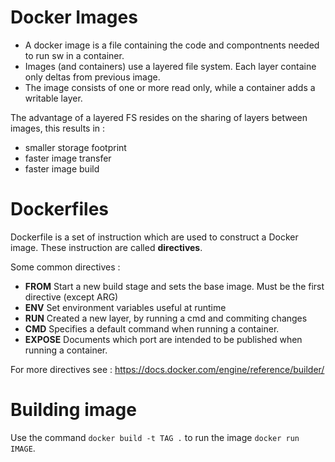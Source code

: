 # Docker Images

- A docker image is a file containing the code and compontnents needed to run sw in a container.
- Images (and containers) use a layered file system. Each layer containe only deltas from previous image.
- The image consists of one or more read only, while a container adds a writable layer.

The advantage of a layered FS resides on the sharing of layers between images, this results in :
- smaller storage footprint
- faster image transfer
- faster image build

# Dockerfiles

Dockerfile is a set of instruction which are used to construct a Docker image. These instruction are called **directives**.

Some common directives :
- **FROM** Start a new build stage and sets the base image. Must be the first directive (except ARG)
- **ENV** Set environment variables useful at runtime
- **RUN** Created a new layer, by running a cmd and commiting changes
- **CMD** Specifies a default command when running a container.
- **EXPOSE** Documents which port are intended to be published when running a container.

For more directives see : https://docs.docker.com/engine/reference/builder/

# Building image 

Use the command `docker build -t TAG .` to run the image `docker run IMAGE`.


